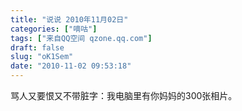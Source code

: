 ```yaml
---
title: "说说 2010年11月02日"
categories: ["嘀咕"]
tags: ["来自QQ空间 qzone.qq.com"]
draft: false
slug: "oK1Sem"
date: "2010-11-02 09:53:18"
---
```


骂人又要恨又不带脏字：我电脑里有你妈妈的300张相片。
